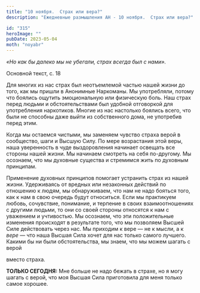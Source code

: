 ```yaml
---
title: "10 ноября.  Страх или вера?"
description: "Ежедневные размышления АН - 10 ноября.  Страх или вера?"

id: "315"
heroImage: ""
pubDate: 2023-05-04
moth: "noyabr"
---
```


_«Но как бы далеко мы не убегали, страх всегда был с нами»._

Основной текст, с. 18

Для многих из нас страх был неотъемлемой частью нашей жизни до того, как мы
пришли в Анонимные Наркоманы. Мы употребляли, потому что боялись ощутить
эмоциональную или физическую боль. Наш страх перед людьми и обстоятельствами
был удобной отговоркой для употребления наркотиков. Многие из нас настолько
боялись всего, что были не способны даже выйти из собственного дома, не
употребив перед этим.

Когда мы остаемся чистыми, мы заменяем чувство страха верой в сообщество, шаги
и Высшую Силу. По мере возрастания этой веры, наша уверенность в чуде
выздоровления начинает освещать все стороны нашей жизни. Мы начинаем смотреть
на себя по-другому. Мы осознаем, что мы духовные существа и стремимся жить по
духовным принципам.

Применение духовных принципов помогает устранить страх из нашей жизни.
Удерживаясь от вредных или незаконных действий по отношению к людям, мы
обнаруживаем, что нам не надо бояться того, как к нам в свою очередь будут
относиться. Если мы практикуем любовь, сочувствие, понимание, и терпение в
своих взаимоотношениях с другими людьми, то они со своей стороны относятся к
нам с уважением и учтивостью. Мы осознаем, что эти положительные изменения
происходят в результате того, что мы позволяем Высшей Силе действовать через
нас. Мы приходим к вере — не к мысли, а к _вере_ — что наша Высшая Сила хочет
для нас только самого лучшего. Какими бы ни были обстоятельства, мы знаем, что
мы можем шагать с верой

вместо страха.

**ТОЛЬКО СЕГОДНЯ:** Мне больше не надо бежать в страхе, но я могу шагать с
верой, что моя Высшая Сила приготовила для меня только самое хорошее.
